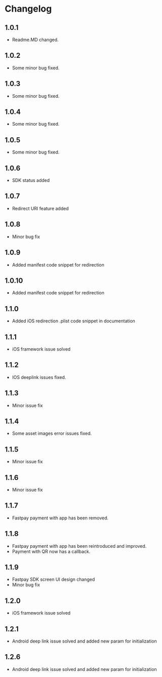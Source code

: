 # Changelog

## 1.0.1
 - Readme.MD changed.
## 1.0.2
- Some minor bug fixed.
## 1.0.3
- Some minor bug fixed.
## 1.0.4
- Some minor bug fixed.
## 1.0.5
- Some minor bug fixed.
## 1.0.6
- SDK status added
## 1.0.7
- Redirect URI feature added
## 1.0.8
- Minor bug fix
## 1.0.9
- Added manifest code snippet for redirection
## 1.0.10
- Added manifest code snippet for redirection
## 1.1.0
- Added iOS redirection .plist code snippet in documentation
## 1.1.1
- iOS framework issue solved
## 1.1.2
- IOS deeplink issues fixed.
## 1.1.3
- Minor issue fix
## 1.1.4
- Some asset images error issues fixed.
## 1.1.5
- Minor issue fix
## 1.1.6
- Minor issue fix
## 1.1.7
- Fastpay payment with app has been removed.
## 1.1.8
- Fastpay payment with app has been reintroduced and improved.
- Payment with QR now has a callback.
## 1.1.9
- Fastpay SDK screen UI design changed
- Minor bug fix
## 1.2.0
- iOS framework issue solved
## 1.2.1
- Android deep link issue solved and added new param for initialization
## 1.2.6
- Android deep link issue solved and added new param for initialization

